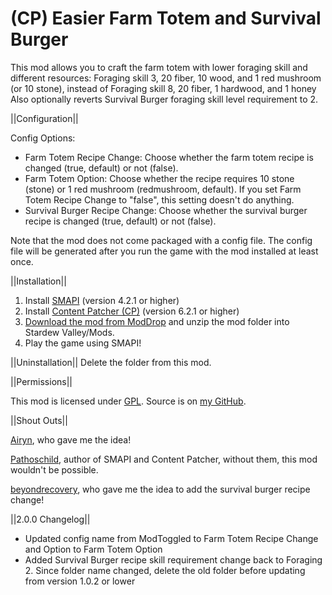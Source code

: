 # (CP) Easier Farm Totem and Survival Burger 
This mod allows you to craft the farm totem with lower foraging skill and different resources:
Foraging skill 3, 20 fiber, 10 wood, and 1 red mushroom (or 10 stone), instead of Foraging skill 8, 20 fiber, 1 hardwood, and 1 honey
 Also optionally reverts Survival Burger foraging skill level requirement to 2.


||Configuration||

Config Options:
* Farm Totem Recipe Change: Choose whether the farm totem recipe is changed (true, default) or not (false).
* Farm Totem Option: Choose whether the recipe requires 10 stone (stone) or 1 red mushroom (redmushroom, default). If you set Farm Totem Recipe Change to "false", this setting doesn't do anything.
* Survival Burger Recipe Change: Choose whether the survival burger recipe is changed (true, default) or not (false).

Note that the mod does not come packaged with a config file. The config file will be generated after you run the game with the mod installed at least once. 


||Installation||
1. Install <a href="https://smapi.io/">SMAPI</a> (version 4.2.1 or higher)
2. Install <a href="https://www.nexusmods.com/stardewvalley/mods/1915">Content Patcher (CP)</a> (version 6.2.1 or higher)
3. <a href="https://www.moddrop.com/stardew-valley/mods/1033033-easier-farm-totem">Download the mod from ModDrop</a> and unzip the mod folder into Stardew Valley/Mods.
4. Play the game using SMAPI!


||Uninstallation||
Delete the folder from this mod.


||Permissions||

This mod is licensed under [GPL](https://github.com/LenneDalben/StardewValleyModsGPL/blob/main/LICENSE). Source is on [my GitHub](https://github.com/LenneDalben/StardewValleyModsGPL/tree/main/%5BCP%5D%20Easier%20Farm%20Totem%20and%20Survival%20Burger).


||Shout Outs||

<a href="https://www.nexusmods.com/stardewvalley/users/70148453?tab=user+files">Airyn</a>, who gave me the idea!

<a href="https://www.nexusmods.com/stardewvalley/users/1552317?tab=user+files">Pathoschild</a>, author of SMAPI and Content Patcher, without them, this mod wouldn't be possible.

<a href="https://next.nexusmods.com/profile/beyondrecovery/mods?gameId=1303">beyondrecovery</a>, who gave me the idea to add the survival burger recipe change!

||2.0.0 Changelog||
* Updated config name from ModToggled to Farm Totem Recipe Change and Option to Farm Totem Option
* Added Survival Burger recipe skill requirement change back to Foraging 2. Since folder name changed, delete the old folder before updating from version 1.0.2 or lower
